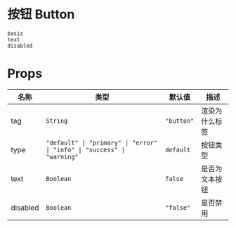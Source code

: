 # 按钮 Button

```demo
basis
text
disabled
```

# Props

| 名称     | 类型                                                                    | 默认值     | 描述           |
| -------- | ----------------------------------------------------------------------- | ---------- | -------------- |
| tag      | `String`                                                                | `"button"` | 渲染为什么标签 |
| type     | `"default" \| "primary" \| "error" \| "info" \| "success" \| "warning"` | `default`  | 按钮类型       |
| text     | `Boolean`                                                               | `false`    | 是否为文本按钮 |
| disabled | `Boolean`                                                               | `"false"`  | 是否禁用       |
